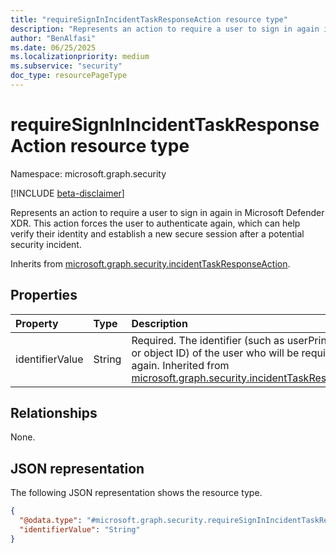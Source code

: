 ```yaml
---
title: "requireSignInIncidentTaskResponseAction resource type"
description: "Represents an action to require a user to sign in again in Microsoft Defender XDR."
author: "BenAlfasi"
ms.date: 06/25/2025
ms.localizationpriority: medium
ms.subservice: "security"
doc_type: resourcePageType
---
```


# requireSignInIncidentTaskResponseAction resource type

Namespace: microsoft.graph.security

[!INCLUDE [beta-disclaimer](../../includes/beta-disclaimer.md)]

Represents an action to require a user to sign in again in Microsoft Defender XDR. This action forces the user to authenticate again, which can help verify their identity and establish a new secure session after a potential security incident.

Inherits from [microsoft.graph.security.incidentTaskResponseAction](../resources/security-incidenttaskresponseaction.md).

## Properties
|Property|Type|Description|
|:---|:---|:---|
|identifierValue|String|Required. The identifier (such as userPrincipalName or object ID) of the user who will be required to sign in again. Inherited from [microsoft.graph.security.incidentTaskResponseAction](../resources/security-incidenttaskresponseaction.md).|

## Relationships
None.

## JSON representation
The following JSON representation shows the resource type.
<!-- {
  "blockType": "resource",
  "@odata.type": "microsoft.graph.security.requireSignInIncidentTaskResponseAction"
}
-->
``` json
{
  "@odata.type": "#microsoft.graph.security.requireSignInIncidentTaskResponseAction",
  "identifierValue": "String"
}
```

<!--
{
  "type": "#page.annotation",
  "namespace": "microsoft.graph.security"
}
-->
